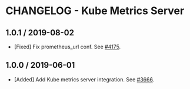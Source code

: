# CHANGELOG - Kube Metrics Server

## 1.0.1 / 2019-08-02

* [Fixed] Fix prometheus_url conf. See [#4175](https://github.com/DataDog/integrations-core/pull/4175).

## 1.0.0 / 2019-06-01

* [Added] Add Kube metrics server integration. See [#3666](https://github.com/DataDog/integrations-core/pull/3666).
